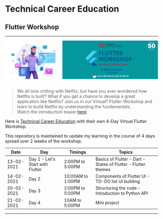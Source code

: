 # Technical Career Education
## Flutter Workshop
<hr>
<img align="center" src="./Assets/Header.png">
<br><br>

> We all love chilling with Netflix, but have you ever wondered how Netflix is built? What  if you get a chance to develop a great application like Netflix?  Join us in our Virtual? Flutter Workshop and learn to build Netflix by understanding the fundamentals. <br>
Watch the introduction teaser [here](https://www.youtube.com/watch?v=6HMfQLOVF_U).

<p>Here is <a href="http://tce360.com/#/">Technical Career Education</a> with their own 4-Day Virtual Flutter Workshop.

<p>This repository is maintained to update my learning in the course of 4 days spread over 2 weeks of the workshop.</p>

Date          | Day           | Timings      | Topics 
------------- | ------------- | ------------ | ----------
13-02-2021  | Day 1 - Let's Start with Flutter | 2:00PM to 5:00PM  | Basics of Flutter - Dart - States of Flutter - Flutter themes
14-02-2021  | Day 2  | 10:00AM to 1:00PM | Components of Flutter UI - TO-DO list UI building
20-02-2021 | Day 3 | 2:00PM to 5:00PM | Structuring the code - Introduction to Python API
21-02-2021 | Day 4 | 10AM to 5:00PM | Mini project
<hr>



